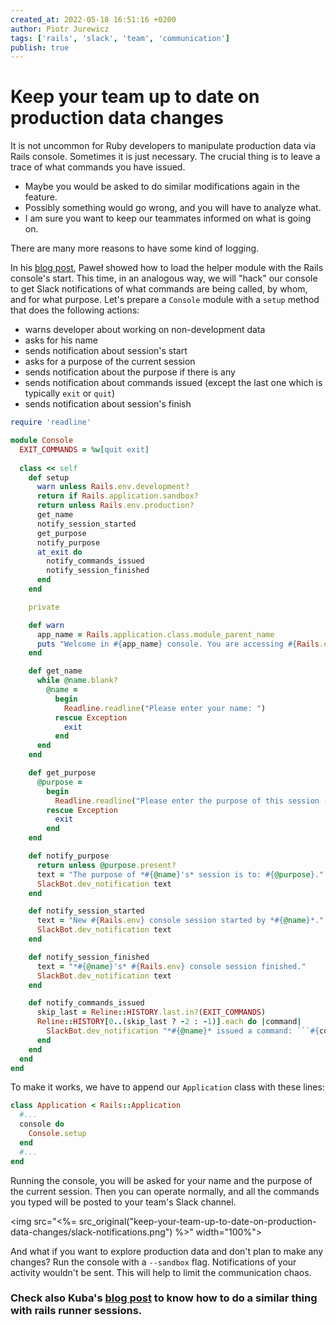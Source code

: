 ```yaml
---
created_at: 2022-05-18 16:51:16 +0200
author: Piotr Jurewicz
tags: ['rails', 'slack', 'team', 'communication']
publish: true
---
```


# Keep your team up to date on production data changes

It is not uncommon for Ruby developers to manipulate production data via Rails console. Sometimes it is just necessary. The crucial thing is to leave a trace of what commands you have issued.
- Maybe you would be asked to do similar modifications again in the feature.
- Possibly something would go wrong, and you will have to analyze what.
- I am sure you want to keep our teammates informed on what is going on.

There are many more reasons to have some kind of logging.

<!-- more -->

In his <a href="https://blog.arkency.com/rails-console-trick-i-had-no-idea-about/">blog post</a>, Paweł showed how to load the helper module with the Rails console's start.
This time, in an analogous way, we will "hack" our console to get Slack notifications of what commands are being called, by whom, and for what purpose.
Let's prepare a `Console` module with a `setup` method that does the following actions:
- warns developer about working on non-development data
- asks for his name
- sends notification about session's start
- asks for a purpose of the current session
- sends notification about the purpose if there is any
- sends notification about commands issued (except the last one which is typically `exit` or `quit`)
- sends notification about session's finish

```ruby
require 'readline'

module Console
  EXIT_COMMANDS = %w[quit exit]
  
  class << self
    def setup
      warn unless Rails.env.development?
      return if Rails.application.sandbox?
      return unless Rails.env.production?
      get_name
      notify_session_started
      get_purpose
      notify_purpose
      at_exit do
        notify_commands_issued
        notify_session_finished
      end
    end

    private

    def warn
      app_name = Rails.application.class.module_parent_name
      puts "Welcome in #{app_name} console. You are accessing #{Rails.env} data now."
    end

    def get_name
      while @name.blank?
        @name =
          begin
            Readline.readline("Please enter your name: ")
          rescue Exception
            exit
          end
      end
    end

    def get_purpose
      @purpose =
        begin
          Readline.readline("Please enter the purpose of this session (or leave it blank): ")
        rescue Exception
          exit
        end
    end

    def notify_purpose
      return unless @purpose.present?
      text = "The purpose of *#{@name}'s* session is to: #{@purpose}."
      SlackBot.dev_notification text
    end

    def notify_session_started
      text = "New #{Rails.env} console session started by *#{@name}*."
      SlackBot.dev_notification text
    end

    def notify_session_finished
      text = "*#{@name}'s* #{Rails.env} console session finished."
      SlackBot.dev_notification text
    end

    def notify_commands_issued
      skip_last = Reline::HISTORY.last.in?(EXIT_COMMANDS)
      Reline::HISTORY[0..(skip_last ? -2 : -1)].each do |command|
        SlackBot.dev_notification "*#{@name}* issued a command: ```#{command}```"
      end
    end
  end
end
```

To make it works, we have to append our `Application` class with these lines:

```ruby
class Application < Rails::Application
  #...
  console do
    Console.setup
  end
  #...
end
```

Running the console, you will be asked for your name and the purpose of the current session. Then you can operate normally, and all the commands you typed will be posted to your team's Slack channel.

<img src="<%= src_original("keep-your-team-up-to-date-on-production-data-changes/slack-notifications.png") %>" width="100%">

And what if you want to explore production data and don't plan to make any changes? Run the console with a `--sandbox` flag. Notifications of your activity wouldn't be sent. This will help to limit the communication chaos.

### Check also Kuba's <a href="https://blog.arkency.com/decorate-your-runner-session-like-a-pro/">blog post</a> to know how to do a similar thing with rails runner sessions.